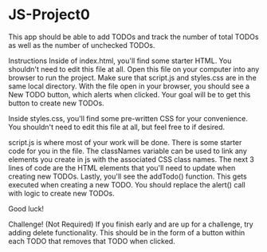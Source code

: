# JS-Project0
This app should be able to add TODOs and track the number of total TODOs as well as the number of unchecked TODOs.

Instructions
Inside of index.html, you'll find some starter HTML. You shouldn't need to edit this file at all. Open this file on your computer into any browser to run the project. Make sure that script.js and styles.css are in the same local directory. With the file open in your browser, you should see a New TODO button, which alerts when clicked. Your goal will be to get this button to create new TODOs.

Inside styles.css, you'll find some pre-written CSS for your convenience. You shouldn't need to edit this file at all, but feel free to if desired.

script.js is where most of your work will be done. There is some starter code for you in the file. The classNames variable can be used to link any elements you create in js with the associated CSS class names. The next 3 lines of code are the HTML elements that you'll need to update when creating new TODOs. Lastly, you'll see the addTodo() function. This gets executed when creating a new TODO. You should replace the alert() call with logic to create new TODOs.

Good luck!

Challenge! (Not Required)
If you finish early and are up for a challenge, try adding delete functionality. This should be in the form of a button within each TODO that removes that TODO when clicked.
